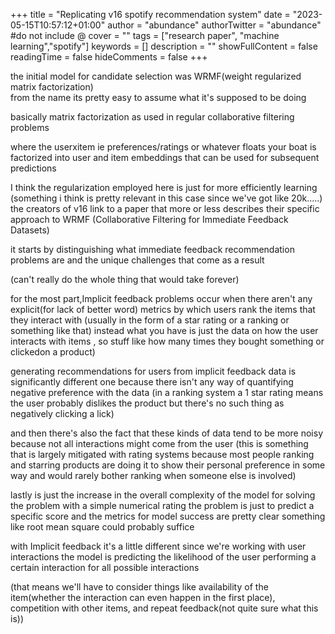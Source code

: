 +++
title = "Replicating v16 spotify recommendation system"
date = "2023-05-15T10:57:12+01:00"
author = "abundance"
authorTwitter = "abundance" #do not include @
cover = ""
tags = ["research paper", "machine learning","spotify"]
keywords = []
description = ""
showFullContent = false
readingTime = false
hideComments = false
+++

the initial model for candidate selection was WRMF(weight regularized matrix factorization)  
from the name its pretty easy to assume what it's supposed to be doing

basically matrix factorization as used in regular collaborative filtering problems

where the userxitem ie preferences/ratings or whatever floats your boat is factorized into user and item embeddings that can be used for subsequent predictions

I think the regularization employed here is just for more efficiently learning (something i think is pretty relevant in this case since we've got like 20k.....)
the creators of v16 link to a paper that more or less describes their specific approach to WRMF
(Collaborative Filtering for Immediate Feedback Datasets)

it starts by distinguishing what immediate feedback recommendation problems are and the unique challenges that come as a result

(can't really do the whole thing that would take forever)

for the most part,Implicit feedback problems occur when there aren't any explicit(for lack of better word) metrics by which users rank the items that they interact with (usually in the form of a star rating or a ranking or something like that)
instead what you have is just the data on how the user interacts with items , so stuff like how many times they bought something or clickedon a product)

generating recommendations for users from implicit feedback data is significantly different
one because there isn't any way of quantifying negative preference with the data
(in a ranking system a 1 star rating means the user probably dislikes the product but there's no such thing as negatively clicking a lick)

and then there's also the fact that these kinds of data tend to be more noisy because not all interactions might come from the user
(this is something that is largely mitigated with rating systems because most people ranking and starring products are doing it to show their personal preference in some way and would rarely bother ranking when someone else is involved)

lastly is just the increase in the overall complexity of the model for solving the problem
with a simple numerical rating the problem is just to predict a specific score and
the metrics for model success are pretty clear
something like root mean square could probably suffice

with Implicit feedback it's a little different
since we're working with user interactions
the model is predicting the likelihood of the user performing a certain interaction
for all possible interactions

(that means we'll have to consider things like availability of the item(whether the interaction can even happen in the first place),
competition with other items, and repeat feedback(not quite sure what this is))
